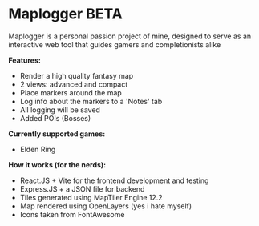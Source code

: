 # Maplogger BETA

Maplogger is a personal passion project of mine, designed to serve as an interactive web tool that guides gamers and completionists alike

**Features:**
- Render a high quality fantasy map
- 2 views: advanced and compact
- Place markers around the map
- Log info about the markers to a 'Notes' tab
- All logging will be saved
- Added POIs (Bosses)

**Currently supported games:**
- Elden Ring

**How it works (for the nerds):**
- React.JS + Vite for the frontend development and testing
- Express.JS + a JSON file for backend
- Tiles generated using MapTiler Engine 12.2
- Map rendered using OpenLayers (yes i hate myself)
- Icons taken from FontAwesome

